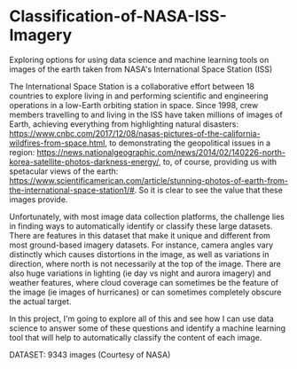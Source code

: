 # Classification-of-NASA-ISS-Imagery
Exploring options for using data science and machine learning tools on images of the earth taken from NASA's International Space Station (ISS)

The International Space Station is a collaborative effort between 18 countries to explore living in and performing scientific and engineering operations in a low-Earth orbiting station in space. Since 1998, crew members travelling to and living in the 
ISS have taken millions of images of Earth, achieving everything from highlighting natural disasters: https://www.cnbc.com/2017/12/08/nasas-pictures-of-the-california-wildfires-from-space.html, to demonstrating the geopolitical issues in a region: https://news.nationalgeographic.com/news/2014/02/140226-north-korea-satellite-photos-darkness-energy/, to, of course, providing us with spetacular views of the earth: https://www.scientificamerican.com/article/stunning-photos-of-earth-from-the-international-space-station1/#.  So it is clear to see the value that these images provide.  

Unfortunately, with most image data collection platforms, the challenge lies in finding ways to automatically identify or classify these large datasets.  There are features in this dataset that make it unique and different from most ground-based imagery datasets. For instance, camera angles vary distinctly which causes distortions in the image, as well as variations in direction, where north is not necessarily at the top of the image.  There are also huge variations in lighting (ie day vs night and aurora imagery) and weather features, where cloud coverage can sometimes be the feature of the image (ie images of hurricanes) or can sometimes completely obscure the actual target. 

In this project, I'm going to explore all of this and see how I can use data science to answer some of these questions and identify a machine learning tool that will help to automatically classify the content of each image.

DATASET: 9343 images (Courtesy of NASA)



